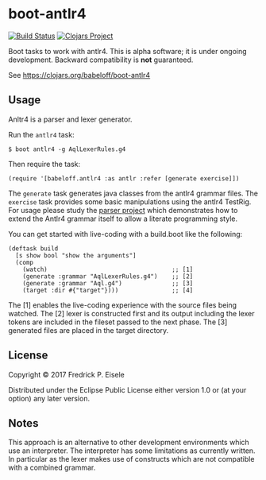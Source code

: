 # boot-antlr4

[![Build Status](https://travis-ci.org/babeloff/rdf-clj.svg?branch=master)](https://travis-ci.org/babeloff/boot-antlr4)
[![Clojars Project](https://img.shields.io/clojars/v/babeloff/boot-antlr4.svg)](https://clojars.org/babeloff/boot-antlr4)

Boot tasks to work with antlr4.
This is alpha software; it is under ongoing development.
Backward compatibility is **not** guaranteed.

See https://clojars.org/babeloff/boot-antlr4

## Usage

Anltr4 is a parser and lexer generator.

Run the `antlr4` task:

    $ boot antlr4 -g AqlLexerRules.g4

Then require the task:

    (require '[babeloff.antlr4 :as antlr :refer [generate exercise]])

The `generate` task generates java classes from the antlr4 grammar files.
The `exercise` task provides some basic manipulations using the antlr4 TestRig.
For usage please study the
[parser project](https://github.com/babeloff/boot-antlr4-parser/README.md)
which demonstrates how to extend the Antlr4 grammar itself
to allow a literate programming style.

You can get started with live-coding with a build.boot like the following:

    (deftask build
      [s show bool "show the arguments"]
      (comp
        (watch)                                   ;; [1]
        (generate :grammar "AqlLexerRules.g4")    ;; [2]
        (generate :grammar "Aql.g4")              ;; [3]
        (target :dir #{"target"})))               ;; [4]

The [1] enables the live-coding experience with the source files being watched.
The [2] lexer is constructed first and its output including the lexer tokens
are included in the fileset passed to the next phase.
The [3] generated files are placed in the target directory.


## License

Copyright © 2017 Fredrick P. Eisele

Distributed under the Eclipse Public License either
version 1.0 or (at your option) any later version.

## Notes

This approach is an alternative to other development
environments which use an interpreter.
The interpreter has some limitations as currently written.
In particular as the lexer makes use of constructs
which are not compatible with a combined grammar.
